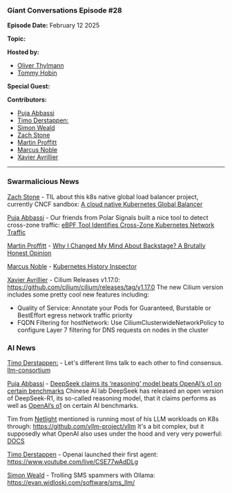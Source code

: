 ### Giant Conversations Episode #28

**Episode Date:** February 12 2025

**Topic:**

**Hosted by:** 

* [Oliver Thylmann](https://twitter.com/othylmann)
* [Tommy Hobin](https://twitter.com/tommyhobin)

**Special Guest:**


**Contributors:**

* [Puja Abbassi](https://bsky.app/profile/puja.dev)
* [Timo Derstappen:](https://bsky.app/profile/t33m0w.bsky.social)
* [Simon Weald](https://twitter.com/glitchcrab/)
* [Zach Stone](https://www.linkedin.com/in/zstonesecurity/)
* [Martin Proffitt](https://github.com/mproffitt)
* [Marcus Noble](https://cloudnative.now/)
* [Xavier Avrillier](https://www.linkedin.com/in/avrillier/)
------------------------------------------------------------------------------------------------------------------------------


### Swarmalicious News 

[Zach Stone](https://www.linkedin.com/in/zstonesecurity/) - TIL about this k8s native global load balancer project, currently CNCF sandbox: [A cloud native Kubernetes Global Balancer](https://www.k8gb.io/)

[Puja Abbassi](https://bsky.app/profile/puja.dev) - Our friends from Polar Signals built a nice tool to detect cross-zone traffic: [eBPF Tool Identifies Cross-Zone Kubernetes Network Traffic](https://thenewstack.io/ebpf-tool-identifies-cross-zone-kubernetes-network-traffic/)

[Martin Proffitt](https://github.com/mproffitt) - [Why I Changed My Mind About Backstage? A Brutally Honest Opinion](https://youtu.be/qi7eH6dZJOk?si=YhFlr117Fi11ZCzn&t=324)

[Marcus Noble](https://cloudnative.now/) - [Kubernetes History Inspector](https://wdenniss.com/kubernetes-history-inspector)

[Xavier Avrillier](https://www.linkedin.com/in/avrillier/) - Cilium Releases v1.17.0: https://github.com/cilium/cilium/releases/tag/v1.17.0
The new Cilium version includes some pretty cool new features including:
- Quality of Service: Annotate your Pods for Guaranteed, Burstable or BestEffort egress network traffic priority
- FQDN Filtering for hostNetwork: Use CiliumClusterwideNetworkPolicy to configure Layer 7 filtering for DNS requests on nodes in the cluster


### AI News

[Timo Derstappen:](https://bsky.app/profile/t33m0w.bsky.social) - Let's different llms talk to each other to find consensus. [llm-consortium](https://github.com/irthomasthomas/llm-consortium)

[Puja Abbassi](https://bsky.app/profile/puja.dev) - [DeepSeek claims its ‘reasoning’ model beats OpenAI’s o1 on certain benchmarks](https://techcrunch.com/2025/01/27/deepseek-claims-its-reasoning-model-beats-openais-o1-on-certain-benchmarks/)
Chinese AI lab DeepSeek has released an open version of DeepSeek-R1, its so-called reasoning model, that it claims performs as well as [OpenAI’s o1](https://openai.com/o1/) on certain AI benchmarks.

Tim from [Netlight](https://www.netlight.com/) mentioned is running most of his LLM workloads on K8s through: https://github.com/vllm-project/vllm
It's a bit complex, but it supposedly what OpenAI also uses under the hood and very very powerful: [DOCS](https://docs.vllm.ai/en/latest/)

[Timo Derstappen](https://bsky.app/profile/t33m0w.bsky.social) - Openai launched their first agent: https://www.youtube.com/live/CSE77wAdDLg

[Simon Weald](https://twitter.com/glitchcrab/) - Trolling SMS spammers with Ollama: https://evan.widloski.com/software/sms_llm/



